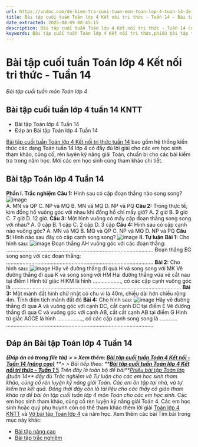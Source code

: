 ```yaml
---
url: https://vndoc.com/de-kiem-tra-cuoi-tuan-mon-toan-lop-4-tuan-14-de-2-156465
title: Bài tập cuối tuần Toán lớp 4 Kết nối tri thức - Tuần 14 - Bài tập cuối tuần môn Toán lớp 4 - VnDoc.com
date_extracted: 2025-04-09 08:45:15
description: Bài tập cuối tuần Toán lớp 4 Kết nối tri thức - Tuần 14 có đáp án giúp các em học sinh ôn tập, nâng cao kỹ năng giải Toán.
keywords: Bài tập cuối tuần Toán lớp 4 Kết nối tri thức,phiếu bài tập toán lớp 4 tuần 14,Đề kiểm tra cuối tuần môn Toán lớp 4 Tuần 14,Đề kiểm tra cuối tuần môn Toán lớp 4,Bài tập cuối tuần môn Toán lớp 4,giải Toán lớp 4,giải bài tập toán 4,toán lớp 4,bài tập toán lớp 4,bài tập toán lớp 4 chương 2
---
```


# Bài tập cuối tuần Toán lớp 4 Kết nối tri thức - Tuần 14
 _Bài tập cuối tuần môn Toán lớp 4_
## Bài tập cuối tuần lớp 4 tuần 14 KNTT
  * Bài tập Toán lớp 4 Tuần 14
  * Đáp án Bài tập Toán lớp 4 Tuần 14

[Bài tập cuối tuần Toán lớp 4 Kết nối tri thức tuần 14](<https://vndoc.com/de-kiem-tra-cuoi-tuan-mon-toan-lop-4-tuan-14-de-2-156465>) bao gồm hệ thống kiến thức các dạng Toán tuần 14 lớp 4 có đầy đủ lời giải cho các em học sinh tham khảo, củng cố, rèn luyện kỹ năng giải Toán, chuẩn bị cho các bài kiểm tra trong năm học. Mời các em học sinh cùng tham khảo chi tiết.
## **Bài tập Toán lớp 4 Tuần 14**
**Phần I. Trắc nghiệm**
**Câu 1:** Hình sau có cặp đoạn thẳng nào song song?
![image](https://i.vdoc.vn/data/image/2023/12/06/btct-toan-4-tuan-14-kntt-cau-1.png)  
A. MN và QP
C. NP và MQ
B. MN và MQ
D. NP và PQ
**Câu 2:** Trong thực tế, kim đồng hồ vuông góc với nhau khi đồng hồ chỉ mấy giờ?
A. 2 giờ
B. 9 giờ
C. 7 giờ
D. 12 giờ.
**Câu 3:** Một hình vuông có mấy cặp đoạn thẳng song song với nhau?
A. 0 cặp
B. 1 cặp
C. 2 cặp
D. 3 cặp
**Câu 4:** Hình sau có cặp cạnh nào vuông góc?
A. MN và MQ
B. MQ và QP
C. NP và MQ
D. NP và PQ
**Câu 5:** Hình nào sau đây có cặp cạnh song song?
![image](https://i.vdoc.vn/data/image/2023/12/06/btct-toan-4-tuan-14-ctst-cau-5.png)
**II. Tự luận**
**Bài 1:** Cho hình sau:
![image](https://i.vdoc.vn/data/image/2023/12/06/btct-toan-4-tuan-14-kntt-b2.png)
Đoạn thẳng AH vuông góc với các đoạn thẳng:
………………………………………………………………………………………
Đoạn thẳng EG song song với các đoạn thẳng:
………………………………………………………………………………………
**Bài 2:** Cho hình sau:
![image](https://i.vdoc.vn/data/image/2023/12/06/btct-toan-4-tuan-14-ctst-b1.png)
Hãy vẽ đường thẳng đi qua H và song song với MK
Vẽ đường thẳng đi qua K và song song với HM
Hai đường thẳng vừa vẽ cắt nau tại điểm I
Hình tứ giác HIKM là hình ………………., có các cặp cạnh vuông góc là .............
……………………………………………………………………………………….
**Bài 3:** Một mảnh đất hình chữ nhật có chu vi là 40m, chiều dài hơn chiều rộng 4m. Tính diện tích mảnh đất đó
**Bài 4:** Cho hình sau:
![image](https://i.vdoc.vn/data/image/2023/12/06/btct-toan-4-tuan-14-kntt-b4.png)
Hãy vẽ đường thẳng đi qua A và vuông góc với cạnh DC, cắt cạnh DC tại điểm E
Vẽ đường thẳng đi qua C và vuông góc với cạnh AB, cắt cắt cạnh AB tại điểm G
Hình tứ giác AGCE là hình …………….., có các cặp cạnh song song là .………..
……………………………………………………………………………………...
## **Đáp án Bài tập Toán lớp 4 Tuần 14**
 _**\(Đáp án có trong file tải\)**_
_**> > Xem thêm: [Bài tập cuối tuần Toán 4 Kết nối - Tuần 14 \(nâng cao\)](<https://vndoc.com/bai-tap-cuoi-tuan-toan-lop-4-ket-noi-tri-thuc-tuan-14-300046>)**_
_**> > Bài tiếp theo: **_[_**Bài tập cuối tuần Toán lớp 4 Kết nối tri thức - Tuần 1**_ 5](<https://vndoc.com/de-kiem-tra-cuoi-tuan-mon-toan-lop-4-tuan-15-de-2-157703>)
 _Trên đây là toàn bộ đề bài**[Phiếu bài tập Toán lớp 4](<https://vndoc.com/bai-tap-cuoi-tuan-toan-lop-4-ket-noi>)tuần 14** đầy đủ Trắc nghiệm và Tự luận cho các em học sinh tham khảo, củng cố rèn luyện kỹ năng giải Toán. Các em ôn tập tại nhà, và tự kiểm tra kết quả. Đồng thời đây còn là tài liệu cho các thầy cô giáo tham khảo ra đề bài ôn tập cuối tuần lớp 4 môn Toán cho các em học sinh._
Các em học sinh tham khảo, củng cố rèn luyện kỹ năng giải Toán 4. Các em học sinh hoặc quý phụ huynh còn có thể tham khảo thêm lời giải [Toán lớp 4 KNTT](<https://vndoc.com/toan-lop-4-ket-noi-tri-thuc>) và [Vở bài tập Toán lớp 4](<https://vndoc.com/vo-bt-toan4>) cả năm học.
Xem thêm các bài Tìm bài trong mục này khác:
  * [Bài tập nâng cao](</bai-tap-cuoi-tuan-toan-lop-4-ket-noi-tri-thuc-tuan-14-300046>)
  * [Bài tập trắc nghiệm](</luyen-tap-kien-thuc-toan-lop-4-tuan-14-kntt-327919>)

